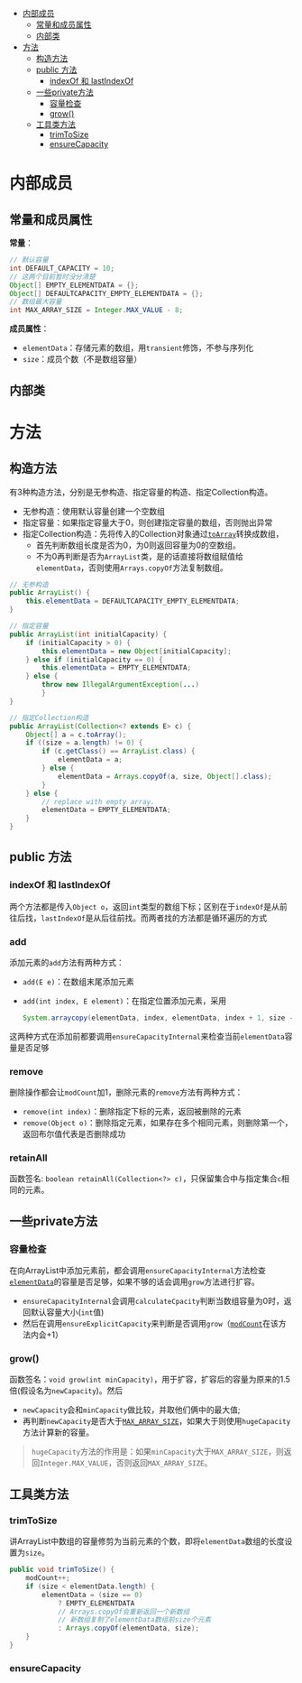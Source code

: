 - [内部成员](#内部成员)
  - [常量和成员属性](#常量和成员属性)
  - [内部类](#内部类)
- [方法](#方法)
  - [构造方法](#构造方法)
  - [public 方法](#public-方法)
    - [indexOf 和 lastIndexOf](#indexof-和-lastindexof)
  - [一些private方法](#一些private方法)
    - [容量检查](#容量检查)
    - [grow()](#grow)
  - [工具类方法](#工具类方法)
    - [trimToSize](#trimtosize)
    - [ensureCapacity](#ensurecapacity)

# 内部成员

## 常量和成员属性

**常量**：

```java
// 默认容量
int DEFAULT_CAPACITY = 10;
// 这两个目前暂时没分清楚
Object[] EMPTY_ELEMENTDATA = {};
Object[] DEFAULTCAPACITY_EMPTY_ELEMENTDATA = {};
// 数组最大容量
int MAX_ARRAY_SIZE = Integer.MAX_VALUE - 8;
```

**成员属性**：

- `elementData`：存储元素的数组，用`transient`修饰，不参与序列化
- `size`：成员个数（不是数组容量）

## 内部类

# 方法

## 构造方法

有3种构造方法，分别是无参构造、指定容量的构造、指定Collection构造。

- 无参构造：使用默认容量创建一个空数组
- 指定容量：如果指定容量大于0，则创建指定容量的数组，否则抛出异常
- 指定Collection构造：先将传入的Collection对象通过[`toArray`](./Collection.md#toarray)转换成数组，
  - 首先判断数组长度是否为0，为0则返回容量为0的空数组。
  - 不为0再判断是否为`ArrayList`类，是的话直接将数组赋值给`elementData`，否则使用`Arrays.copyOf`方法复制数组。

```java
// 无参构造
public ArrayList() {
    this.elementData = DEFAULTCAPACITY_EMPTY_ELEMENTDATA;
}

// 指定容量
public ArrayList(int initialCapacity) {
    if (initialCapacity > 0) {
        this.elementData = new Object[initialCapacity];
    } else if (initialCapacity == 0) {
        this.elementData = EMPTY_ELEMENTDATA;
    } else {
        throw new IllegalArgumentException(...)
        }
}

// 指定Collection构造
public ArrayList(Collection<? extends E> c) {
    Object[] a = c.toArray();
    if ((size = a.length) != 0) {
        if (c.getClass() == ArrayList.class) {
            elementData = a;
        } else {
            elementData = Arrays.copyOf(a, size, Object[].class);
        }
    } else {
        // replace with empty array.
        elementData = EMPTY_ELEMENTDATA;
    }
}
```

## public 方法

### indexOf 和 lastIndexOf

两个方法都是传入`Object o`，返回`int`类型的数组下标；区别在于`indexOf`是从前往后找，`lastIndexOf`是从后往前找。而两者找的方法都是循环遍历的方式

### add

添加元素的`add`方法有两种方式：

- `add(E e)`：在数组末尾添加元素
- `add(int index, E element)`：在指定位置添加元素，采用

    ```java
    System.arraycopy(elementData, index, elementData, index + 1, size - index); 
    ```

这两种方式在添加前都要调用`ensureCapacityInternal`来检查当前`elementData`容量是否足够

### remove

删除操作都会让`modCount`加1，删除元素的`remove`方法有两种方式：

- `remove(int index)`：删除指定下标的元素，返回被删除的元素
- `remove(Object o)`：删除指定元素，如果存在多个相同元素，则删除第一个，返回布尔值代表是否删除成功

### retainAll

函数签名: `boolean retainAll(Collection<?> c)`，只保留集合中与指定集合`c`相同的元素。

## 一些private方法

### 容量检查

在向ArrayList中添加元素前，都会调用`ensureCapacityInternal`方法检查[`elementData`](#常量和成员属性)的容量是否足够，如果不够的话会调用`grow`方法进行扩容。

- `ensureCapacityInternal`会调用`calculateCpacity`判断当数组容量为0时，返回默认容量大小(`int`值)
- 然后在调用`ensureExplicitCapacity`来判断是否调用`grow`（[`modCount`](./AbstractList.md#modcount)在该方法内会+1）

### grow()

函数签名：`void grow(int minCapacity)`，用于扩容，扩容后的容量为原来的1.5倍(假设名为`newCapacity`)。然后

- `newCapacity`会和`minCapacity`做比较，并取他们俩中的最大值;
- 再判断`newCapacity`是否大于[`MAX_ARRAY_SIZE`](#常量和成员属性)，如果大于则使用`hugeCapacity`方法计算新的容量。

> `hugeCapacity`方法的作用是：如果`minCapacity`大于`MAX_ARRAY_SIZE`，则返回`Integer.MAX_VALUE`，否则返回`MAX_ARRAY_SIZE`。

## 工具类方法

### trimToSize

讲ArrayList中数组的容量修剪为当前元素的个数，即将`elementData`数组的长度设置为`size`。

```java
public void trimToSize() {
    modCount++;
    if (size < elementData.length) {
        elementData = (size == 0)
            ? EMPTY_ELEMENTDATA
            // Arrays.copyOf会重新返回一个新数组
            // 新数组复制了elementData数组前size个元素
            : Arrays.copyOf(elementData, size);
    }
}
```

### ensureCapacity

